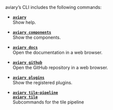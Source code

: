 <style>
  .md-sidebar--secondary { visibility: hidden }
</style>

aviary’s CLI includes the following commands:

<div class="grid cards" markdown>

-   [**`aviary`**][**aviary**]<br>
    Show help.

-   [**`aviary components`**][**aviary components**]<br>
    Show the components.

-   [**`aviary docs`**][**aviary docs**]<br>
    Open the documentation in a web browser.

-   [**`aviary github`**][**aviary github**]<br>
    Open the GitHub repository in a web browser.

-   [**`aviary plugins`**][**aviary plugins**]<br>
    Show the registered plugins.

-   [**`aviary tile-pipeline`**][**aviary tile-pipeline**]<br>
    [**`aviary tile`**][**aviary tile-pipeline**]<br>
    Subcommands for the tile pipeline

</div>

  [**aviary**]: aviary.md
  [**aviary components**]: aviary_components.md
  [**aviary docs**]: aviary_docs.md
  [**aviary github**]: aviary_github.md
  [**aviary plugins**]: aviary_plugins.md
  [**aviary tile-pipeline**]: aviary_tile_pipeline/tile_pipeline.md
